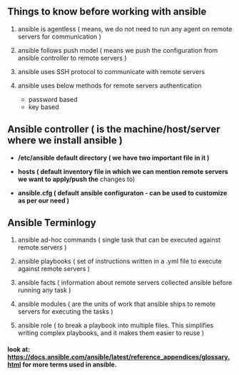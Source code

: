 ## Things to know before working with ansible

1) ansible is agentless ( means, we do not need to run any agent on remote servers for communication )

2) ansible follows push model ( means we push the configuration from ansible controller to remote servers )

3) ansible uses SSH protocol to communicate with remote servers

4) ansible uses below methods for remote servers authentication

	* password based
	* key based


## Ansible controller ( is the machine/host/server where we install ansible )

* **/etc/ansible default directory ( we have two important file in it )**

* **hosts ( default inventory file in which we can mention remote servers we want to apply/push the** changes to)
* **ansible.cfg  ( default ansible configuraton - can be used to customize as per our need )**


## Ansible Terminlogy

1) ansible ad-hoc commands ( single task that can be executed against remote servers )

2) ansible playbooks  ( set of instructions written in a .yml file to execute against remote servers  )

3) ansible facts ( information about remote servers collected ansible before running any task )

4) ansible modules ( are the units of work that ansible ships to remote servers for executing the tasks )

5) ansible role ( to break a playbook into multiple files. This simplifies writing complex playbooks, and it makes them easier to reuse )

#### look at: https://docs.ansible.com/ansible/latest/reference_appendices/glossary.html     for more terms used in ansible.
